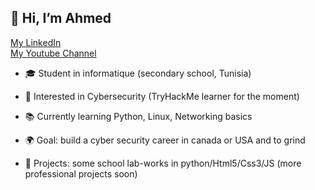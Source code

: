 ## 👋 Hi, I’m Ahmed
[My LinkedIn](www.linkedin.com/in/ahmd07)
<br>
[My Youtube Channel](https://www.youtube.com/channel/UCK2Xn9HGCtFKx1GxI9db1jw)


<!--
**womp07/womp07** is a ✨ _special_ ✨ repository because its `README.md` (this file) appears on your GitHub profile.

Here are some ideas to get you started:
-->

- 🎓 Student in informatique (secondary school, Tunisia)

- 🔐 Interested in Cybersecurity (TryHackMe learner for the moment)

- 📚 Currently learning Python, Linux, Networking basics

- 🌍 Goal: build a cyber security career in canada or USA and to grind

- 🚀 Projects: some school  lab-works in python/Html5/Css3/JS (more professional projects soon)

